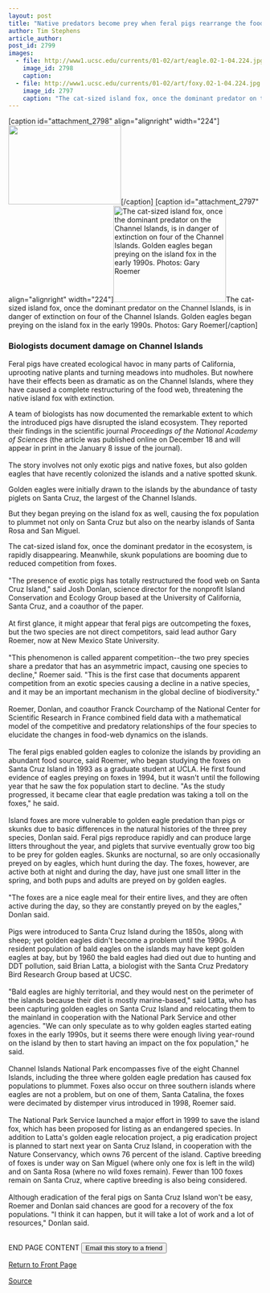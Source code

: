 ```yaml
---
layout: post
title: "Native predators become prey when feral pigs rearrange the food web"
author: Tim Stephens
article_author: 
post_id: 2799
images:
  - file: http://www1.ucsc.edu/currents/01-02/art/eagle.02-1-04.224.jpg
    image_id: 2798
    caption: 
  - file: http://www1.ucsc.edu/currents/01-02/art/foxy.02-1-04.224.jpg
    image_id: 2797
    caption: "The cat-sized island fox, once the dominant predator on the Channel Islands, is in danger of extinction on four of the Channel Islands. Golden eagles began preying on the island fox in the early 1990s. Photos: Gary Roemer"
---
```


[caption id="attachment_2798" align="alignright" width="224"]<a href="http://dev-ucsc-news.pantheonsite.io/wp-content/uploads/2002/01/eagle.02-1-04.224.jpg"><img class="size-full wp-image-2798" src="http://dev-ucsc-news.pantheonsite.io/wp-content/uploads/2002/01/eagle.02-1-04.224.jpg" alt="" width="224" height="157" /></a>[/caption]
[caption id="attachment_2797" align="alignright" width="224"]<a href="http://dev-ucsc-news.pantheonsite.io/wp-content/uploads/2002/01/foxy.02-1-04.224.jpg"><img class="size-full wp-image-2797" src="http://dev-ucsc-news.pantheonsite.io/wp-content/uploads/2002/01/foxy.02-1-04.224.jpg" alt="The cat-sized island fox, once the dominant predator on the Channel Islands, is in danger of extinction on four of the Channel Islands. Golden eagles began preying on the island fox in the early 1990s. Photos: Gary Roemer" width="224" height="191" /></a>The cat-sized island fox, once the dominant predator on the Channel Islands, is in danger of extinction on four of the Channel Islands. Golden eagles began preying on the island fox in the early 1990s. Photos: Gary Roemer[/caption]
<h3>
  <b>Biologists document damage on Channel Islands</b>
</h3>
<p>
  Feral pigs have created ecological havoc in many parts of California, uprooting native plants and turning meadows into mudholes. But nowhere have their effects been as dramatic as on the Channel Islands, where they have caused a complete restructuring of the food web, threatening the native island fox with extinction.
</p>A team of biologists has now documented the remarkable extent to which the introduced pigs have disrupted the island ecosystem. They reported their findings in the scientific journal <i>Proceedings of the National Academy of Sciences</i> (the article was published online on December 18 and will appear in print in the January 8 issue of the journal).<br>
<br>
The story involves not only exotic pigs and native foxes, but also golden eagles that have recently colonized the islands and a native spotted skunk.
<p>
  Golden eagles were initially drawn to the islands by the abundance of tasty piglets on Santa Cruz, the largest of the Channel Islands.
</p>
<p>
  But they began preying on the island fox as well, causing the fox population to plummet not only on Santa Cruz but also on the nearby islands of Santa Rosa and San Miguel.
</p>
<p>
  The cat-sized island fox, once the dominant predator in the ecosystem, is rapidly disappearing. Meanwhile, skunk populations are booming due to reduced competition from foxes.<br>
  <br>
  "The presence of exotic pigs has totally restructured the food web on Santa Cruz Island," said Josh Donlan, science director for the nonprofit Island Conservation and Ecology Group based at the University of California, Santa Cruz, and a coauthor of the paper.<br>
  <br>
  At first glance, it might appear that feral pigs are outcompeting the foxes, but the two species are not direct competitors, said lead author Gary Roemer, now at New Mexico State University.<br>
  <br>
  "This phenomenon is called apparent competition--the two prey species share a predator that has an asymmetric impact, causing one species to decline," Roemer said. "This is the first case that documents apparent competition from an exotic species causing a decline in a native species, and it may be an important mechanism in the global decline of biodiversity."<br>
  <br>
  Roemer, Donlan, and coauthor Franck Courchamp of the National Center for Scientific Research in France combined field data with a mathematical model of the competitive and predatory relationships of the four species to elucidate the changes in food-web dynamics on the islands.<br>
  <br>
  The feral pigs enabled golden eagles to colonize the islands by providing an abundant food source, said Roemer, who began studying the foxes on Santa Cruz Island in 1993 as a graduate student at UCLA. He first found evidence of eagles preying on foxes in 1994, but it wasn't until the following year that he saw the fox population start to decline. "As the study progressed, it became clear that eagle predation was taking a toll on the foxes," he said.<br>
  <br>
  Island foxes are more vulnerable to golden eagle predation than pigs or skunks due to basic differences in the natural histories of the three prey species, Donlan said. Feral pigs reproduce rapidly and can produce large litters throughout the year, and piglets that survive eventually grow too big to be prey for golden eagles. Skunks are nocturnal, so are only occasionally preyed on by eagles, which hunt during the day. The foxes, however, are active both at night and during the day, have just one small litter in the spring, and both pups and adults are preyed on by golden eagles.<br>
  <br>
  "The foxes are a nice eagle meal for their entire lives, and they are often active during the day, so they are constantly preyed on by the eagles," Donlan said.<br>
  <br>
  Pigs were introduced to Santa Cruz Island during the 1850s, along with sheep; yet golden eagles didn't become a problem until the 1990s. A resident population of bald eagles on the islands may have kept golden eagles at bay, but by 1960 the bald eagles had died out due to hunting and DDT pollution, said Brian Latta, a biologist with the Santa Cruz Predatory Bird Research Group based at UCSC.<br>
  <br>
  "Bald eagles are highly territorial, and they would nest on the perimeter of the islands because their diet is mostly marine-based," said Latta, who has been capturing golden eagles on Santa Cruz Island and relocating them to the mainland in cooperation with the National Park Service and other agencies. "We can only speculate as to why golden eagles started eating foxes in the early 1990s, but it seems there were enough living year-round on the island by then to start having an impact on the fox population," he said.<br>
  <br>
  Channel Islands National Park encompasses five of the eight Channel Islands, including the three where golden eagle predation has caused fox populations to plummet. Foxes also occur on three southern islands where eagles are not a problem, but on one of them, Santa Catalina, the foxes were decimated by distemper virus introduced in 1998, Roemer said.<br>
  <br>
  The National Park Service launched a major effort in 1999 to save the island fox, which has been proposed for listing as an endangered species. In addition to Latta's golden eagle relocation project, a pig eradication project is planned to start next year on Santa Cruz Island, in cooperation with the Nature Conservancy, which owns 76 percent of the island. Captive breeding of foxes is under way on San Miguel (where only one fox is left in the wild) and on Santa Rosa (where no wild foxes remain). Fewer than 100 foxes remain on Santa Cruz, where captive breeding is also being considered.<br>
  <br>
  Although eradication of the feral pigs on Santa Cruz Island won't be easy, Roemer and Donlan said chances are good for a recovery of the fox populations. "I think it can happen, but it will take a lot of work and a lot of resources," Donlan said.
</p>
<p>
  <br>
  END PAGE CONTENT <input name="t1" size="-1" type="hidden"> <input type="submit" value="Email this story to a friend">
</p>
<p>
  <a href="../../index.html">Return to Front Page</a> <img align="bottom" alt=" " border="0" height="1" src="../../images/trans.gif" width="385">
</p>
<p><a href="http://www1.ucsc.edu/currents/01-02/01-07/foxes.html" title="Permalink to foxes">Source</a></p>
